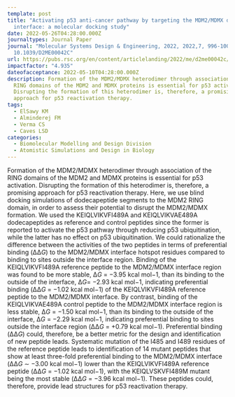 ```yaml
---
template: post
title: "Activating p53 anti-cancer pathway by targeting the MDM2/MDMX dimer
  interface: a molecular docking study"
date: 2022-05-26T04:28:00.000Z
journaltypes: Journal Paper
journal: "Molecular Systems Design & Engineering, 2022, 2022,7, 996-1006 doi:
  10.1039/D2ME00042C"
url: https://pubs.rsc.org/en/content/articlelanding/2022/me/d2me00042c/unauth
impactfactor: "4.935"
dateofacceptance: 2022-05-10T04:28:00.000Z
description: Formation of the MDM2/MDMX heterodimer through association of the
  RING domains of the MDM2 and MDMX proteins is essential for p53 activation.
  Disrupting the formation of this heterodimer is, therefore, a promising
  approach for p53 reactivation therapy.
tags:
  - ElSawy KM
  - Alminderej FM
  - Verma CS
  - Caves LSD
categories:
  - Biomolecular Modelling and Design Division
  - Atomistic Simulations and Design in Biology
---
```

<!--StartFragment-->

Formation of the MDM2/MDMX heterodimer through association of the RING domains of the MDM2 and MDMX proteins is essential for p53 activation. Disrupting the formation of this heterodimer is, therefore, a promising approach for p53 reactivation therapy. Here, we use blind docking simulations of dodecapeptide segments to the MDM2 RING domain, in order to assess their potential to disrupt the MDM2/MDMX formation. We used the KEIQLVIKVFI489A and KEIQLVIKVAE489A dodecapeptides as reference and control peptides since the former is reported to activate the p53 pathway through reducing p53 ubiquitination, while the latter has no effect on p53 ubiquitination. We could rationalize the difference between the activities of the two peptides in terms of preferential binding (ΔΔ*G*) to the MDM2/MDMX interface hotspot residues compared to binding to sites outside the interface region. Binding of the KEIQLVIKVFI489A reference peptide to the MDM2/MDMX interface region was found to be more stable, Δ*G* = −3.95 kcal mol−1, than its binding to the outside of the interface, Δ*G*= −2.93 kcal mol−1, indicating preferential binding (ΔΔ*G* = −1.02 kcal mol−1) of the KEIQLVIKVFI489A reference peptide to the MDM2/MDMX interface. By contrast, binding of the KEIQLVIKVAE489A control peptide to the MDM2/MDMX interface region is less stable, Δ*G* = −1.50 kcal mol−1, than its binding to the outside of the interface, Δ*G* = −2.29 kcal mol−1, indicating preferential binding to sites outside the interface region (ΔΔ*G* = +0.79 kcal mol−1). Preferential binding (ΔΔ*G*) could, therefore, be a better metric for the design and identification of new peptide leads. Systematic mutation of the I485 and I489 residues of the reference peptide leads to identification of 14 mutant peptides that show at least three-fold preferential binding to the MDM2/MDMX interface (ΔΔ*G* ∼ −3.00 kcal mol−1) lower than the KEIQLVIKVFI489A reference peptide (ΔΔ*G* = −1.02 kcal mol−1), with the KEIQLVSKVFI489M mutant being the most stable (ΔΔ*G* = −3.96 kcal mol−1). These peptides could, therefore, provide lead structures for p53 reactivation therapy.

<!--EndFragment-->
